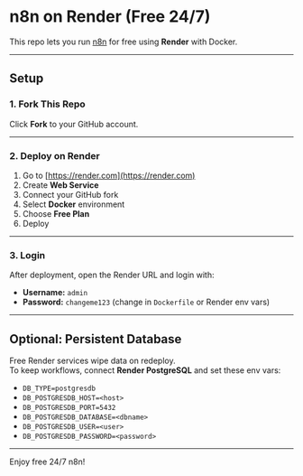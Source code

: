 # n8n on Render (Free 24/7)

This repo lets you run [n8n](https://n8n.io) for free using **Render** with Docker.

---

## Setup

### 1. Fork This Repo
Click **Fork** to your GitHub account.

---

### 2. Deploy on Render
1. Go to [https://render.com](https://render.com)
2. Create **Web Service**
3. Connect your GitHub fork
4. Select **Docker** environment
5. Choose **Free Plan**
6. Deploy

---

### 3. Login
After deployment, open the Render URL and login with:

- **Username:** `admin`
- **Password:** `changeme123` (change in `Dockerfile` or Render env vars)

---

## Optional: Persistent Database
Free Render services wipe data on redeploy.  
To keep workflows, connect **Render PostgreSQL** and set these env vars:

- `DB_TYPE=postgresdb`
- `DB_POSTGRESDB_HOST=<host>`
- `DB_POSTGRESDB_PORT=5432`
- `DB_POSTGRESDB_DATABASE=<dbname>`
- `DB_POSTGRESDB_USER=<user>`
- `DB_POSTGRESDB_PASSWORD=<password>`

---

Enjoy free 24/7 n8n!
